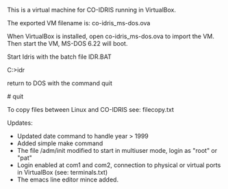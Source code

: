 This is a virtual machine for CO-IDRIS running in VirtualBox.

The exported VM filename is: co-idris_ms-dos.ova

When VirtualBox is installed, open co-idris_ms-dos.ova to import the VM.
Then start the VM, MS-DOS 6.22 will boot.

Start Idris with the batch file IDR.BAT

 C:\>idr

return to DOS with the command quit

 \# quit
 
 To copy files between Linux and CO-IDRIS see: filecopy.txt

Updates:
* Updated date command to handle year > 1999
* Added simple make command
* The file /adm/init modified to start in multiuser mode, login as "root" or "pat"
* Login enabled at com1 and com2, connection to physical or virtual ports in VirtualBox (see: terminals.txt)
* The emacs line editor mince added.
